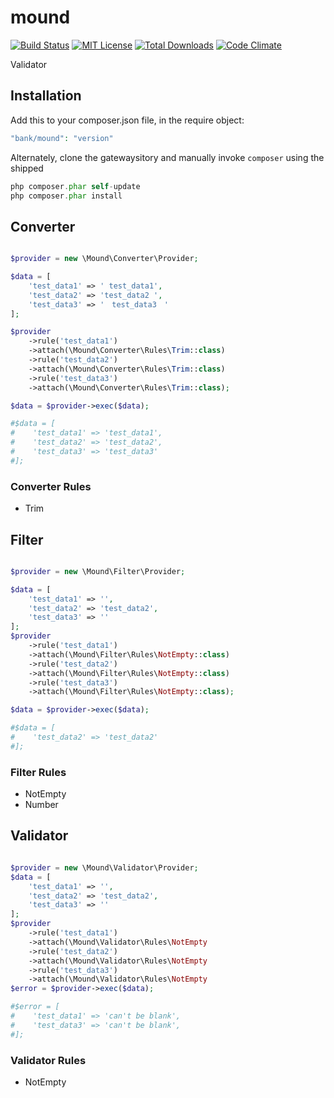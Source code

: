 # mound

[![Build Status](https://travis-ci.org/su-mi-lab/mound.svg?branch=master)](https://travis-ci.org/su-mi-lab/mound)
[![MIT License](http://img.shields.io/badge/license-MIT-blue.svg?style=flat)](LICENSE)
[![Total Downloads](https://poser.pugx.org/bank/mound/downloads)](https://packagist.org/packages/mound/mound-db)
[![Code Climate](https://codeclimate.com/github/su-mi-lab/mound/badges/gpa.svg)](https://codeclimate.com/github/su-mi-lab/mound)

Validator

## Installation

Add this to your composer.json file, in the require object:

```php
"bank/mound": "version"
```

Alternately, clone the gatewaysitory and manually invoke `composer` using the shipped

```php
php composer.phar self-update
php composer.phar install
```

## Converter


```php

$provider = new \Mound\Converter\Provider;

$data = [
    'test_data1' => ' test_data1',
    'test_data2' => 'test_data2 ',
    'test_data3' => '　test_data3　'
];

$provider
    ->rule('test_data1')
    ->attach(\Mound\Converter\Rules\Trim::class)
    ->rule('test_data2')
    ->attach(\Mound\Converter\Rules\Trim::class)
    ->rule('test_data3')
    ->attach(\Mound\Converter\Rules\Trim::class);

$data = $provider->exec($data);

#$data = [
#    'test_data1' => 'test_data1',
#    'test_data2' => 'test_data2',
#    'test_data3' => 'test_data3'
#];

```

### Converter Rules
* Trim

## Filter

```php

$provider = new \Mound\Filter\Provider;

$data = [
    'test_data1' => '',
    'test_data2' => 'test_data2',
    'test_data3' => ''
];
$provider
    ->rule('test_data1')
    ->attach(\Mound\Filter\Rules\NotEmpty::class)
    ->rule('test_data2')
    ->attach(\Mound\Filter\Rules\NotEmpty::class)
    ->rule('test_data3')
    ->attach(\Mound\Filter\Rules\NotEmpty::class);

$data = $provider->exec($data);

#$data = [
#    'test_data2' => 'test_data2'
#];

```

### Filter Rules
* NotEmpty
* Number

## Validator

```php

$provider = new \Mound\Validator\Provider;
$data = [
    'test_data1' => '',
    'test_data2' => 'test_data2',
    'test_data3' => ''
];
$provider
    ->rule('test_data1')
    ->attach(\Mound\Validator\Rules\NotEmpty
    ->rule('test_data2')
    ->attach(\Mound\Validator\Rules\NotEmpty
    ->rule('test_data3')
    ->attach(\Mound\Validator\Rules\NotEmpty
$error = $provider->exec($data);

#$error = [
#    'test_data1' => 'can't be blank',
#    'test_data3' => 'can't be blank',
#];

```

### Validator Rules
* NotEmpty
